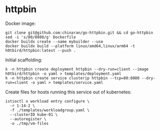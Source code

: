 # httpbin

Docker image:
```
git clone git@github.com:chinaran/go-httpbin.git && cd go-httpbin
sed -i 's/80/8080/g' Dockerfile
docker buildx create --name mybuilder --use
docker buildx build --platform linux/amd64,linux/arm64 -t h0tbird/httpbin:latest --push .
```

Initial scaffolding:
```
k -n httpbin create deployment httpbin --dry-run=client --image h0tbird/httpbin -o yaml > templates/deployment.yaml
k -n httpbin create service clusterip httpbin --tcp=80:8080 --dry-run=client -o yaml > templates/service.yaml
```

Create files for hosts running this service out of kubernetes:
```
istioctl x workload entry configure \
  -r 1-14-2 \
  -f ./templates/workloadgroup.yaml \
  --clusterID kube-01 \
  --autoregister \
  -o ./tmp/vm-files
```
